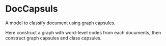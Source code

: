 # DocCapsuls

A model to classify document using graph capsules.

Here construct a graph with word-level nodes from each documents, then construct graph capsules and class capsules.
